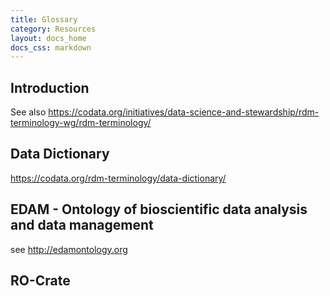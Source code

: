 ```yaml
---
title: Glossary
category: Resources
layout: docs_home
docs_css: markdown
---
```


## Introduction

See also https://codata.org/initiatives/data-science-and-stewardship/rdm-terminology-wg/rdm-terminology/

## Data Dictionary

https://codata.org/rdm-terminology/data-dictionary/

## EDAM - Ontology of bioscientific data analysis and data management

see http://edamontology.org

## RO-Crate
